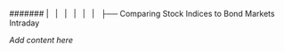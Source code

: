####### |   |   |   |   |   |   ├── Comparing Stock Indices to Bond Markets Intraday

*Add content here*